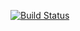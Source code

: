 [![Build Status](https://travis-ci.org/ckreon/shadowlink-site.svg?branch=master)](https://travis-ci.org/ckreon/cape-faeria)